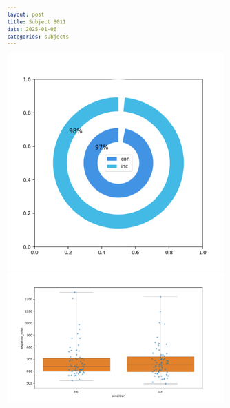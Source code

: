 ```yaml
---
layout: post
title: Subject 8011
date: 2025-01-06
categories: subjects
---
```


![](data/8011/run-26/8011_accuracy_by_condition.png)
![](data/8011/run-26/8011_rt.png)

